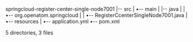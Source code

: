 springcloud-register-center-single-node7001
|-- src
|   •-- main
|       |-- java
|       |   •-- org.openatom.springcloud
|       |       •-- RegisterCcenterSingleNode7001.java
|       •-- resources
|           •-- application.yml
•-- pom.xml

5 directories, 3 files
